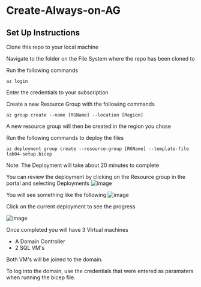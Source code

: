 # Create-Always-on-AG

## Set Up Instructions

Clone this repo to your local machine

Navigate to the folder on the File System where the repo has been cloned to

Run the following commands

~~~~~
az login
~~~~~

Enter the credentials to your subscription

Create a new Resource Group with the following commands

~~~~~
az group create --name [RGName] --location [Region]
~~~~~

A new resource group will then be created in the region you chose

Run the following commands to deploy the files

~~~~~
az deployment group create --resource-group [RGName] --template-file lab04-setup.bicep
~~~~~

Note: The Deployment will take about 20 minutes to complete

You can review the deployment by clicking on the Resource group in the portal and selecting Deployments
![image](https://github.com/mullertron/Create-Always-on-AG/assets/79084450/ebec3952-f714-45f2-8764-93134b6780ab)


You will see something like the following
![image](https://github.com/mullertron/Create-Always-on-AG/assets/79084450/276451a5-d303-4f65-be95-a560a9bf90c8)

Click on the current deployment to see the progress

![image](https://github.com/mullertron/Create-Always-on-AG/assets/79084450/2000b1f1-6909-4252-a953-2ebd3a5c679f)

Once completed you will have 3 Virtual machines

- A Domain Controller
- 2 SQL VM's

Both VM's will be joined to the domain.

To log into the domain, use the credentials that were entered as paramaters when running the bicep file.
